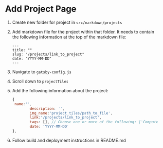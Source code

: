# Add Project Page

1. Create new folder for project in `src/markdown/projects`
2. Add markdown file for the project within that folder. It needs to contain the following information at the top of the markdown file:

   ```
   ---
   title: ""
   slug: "/projects/link_to_project"
   date: "YYYY-MM-DD"
   ---
   ```

3. Navigate to `gatsby-config.js`
4. Scroll down to `projectTiles`
5. Add the following information about the project:

   ```javascript
   {
   	name:'',
           description: '',
           img_name:'project_tiles/path_to_file',
           link:'/projects/link_to_project',
           tags: [], // Choose one or more of the following: ['Computer Vision', 'Reinforcement Learning', 'Scientific ML', 'Health AI/ML']
           date: 'YYYY-MM-DD'
   },
   ```

6. Follow build and deployment instructions in README.md
